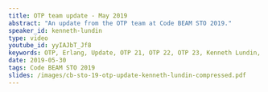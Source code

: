 ```yaml
---
title: OTP team update - May 2019
abstract: "An update from the OTP team at Code BEAM STO 2019."
speaker_id: kenneth-lundin
type: video
youtube_id: yyIAJbT_Jf8
keywords: OTP, Erlang, Update, OTP 21, OTP 22, OTP 23, Kenneth Lundin, OTP Team
date: 2019-05-30
tags: Code BEAM STO 2019
slides: /images/cb-sto-19-otp-update-kenneth-lundin-compressed.pdf
---
```


